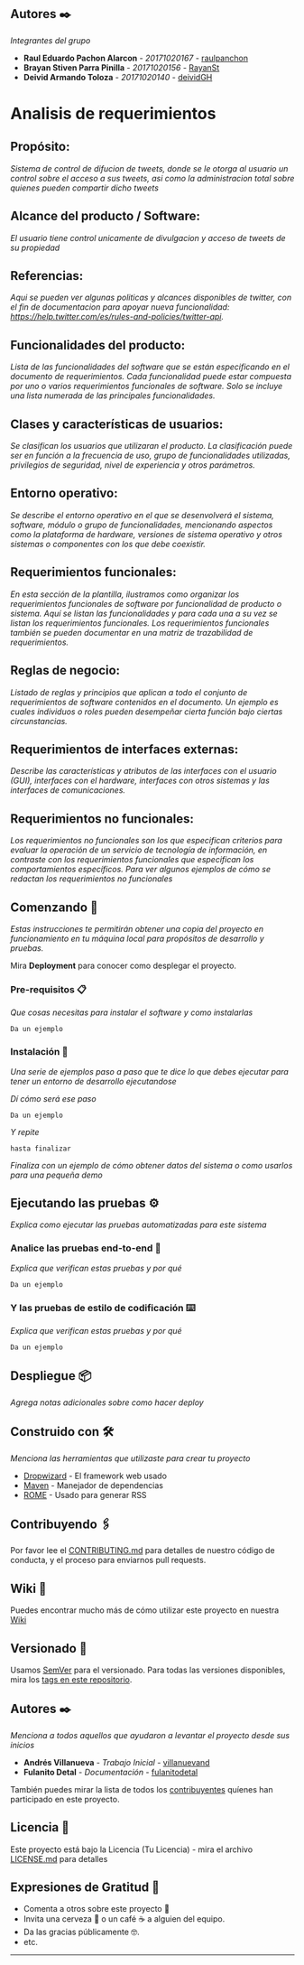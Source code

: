 ## Autores ✒️

_Integrantes del grupo_

* **Raul Eduardo Pachon Alarcon** - *20171020167* - [raulpanchon](https://github.com/raulpachon)
* **Brayan Stiven Parra Pinilla** - *20171020156* - [RayanSt](https://github.com/RayanSt)
* **Deivid Armando Toloza** - *20171020140* - [deividGH](https://github.com/deividGH)

# Analisis de requerimientos

## Propósito: 

_Sistema de control de difucion de tweets, donde se le otorga al usuario un control sobre el acceso a sus tweets, asi como la administracion total sobre quienes pueden compartir dicho tweets_

## Alcance del producto / Software: 

_El usuario tiene control unicamente de divulgacion y acceso de tweets de su propiedad_

## Referencias: 

_Aqui se pueden ver algunas politicas y alcances disponibles de twitter, con el fin de documentacion para apoyar nueva funcionalidad: https://help.twitter.com/es/rules-and-policies/twitter-api._

## Funcionalidades del producto: 

_Lista de las funcionalidades del software que se están especificando en el documento de requerimientos. Cada funcionalidad puede estar compuesta por uno o varios requerimientos funcionales de software. Solo se incluye una lista numerada de las principales funcionalidades._

## Clases y características de usuarios:  

_Se clasifican los usuarios que utilizaran el producto. La clasificación puede ser en función a la frecuencia de uso, grupo de funcionalidades utilizadas, privilegios de seguridad, nivel de experiencia y otros parámetros._

## Entorno operativo: 

_Se describe el entorno operativo en el que se desenvolverá el sistema, software, módulo o grupo de funcionalidades, mencionando aspectos como la plataforma de hardware, versiones de sistema operativo y otros sistemas o componentes con los que debe coexistir._

## Requerimientos funcionales: 

_En esta sección de la plantilla, ilustramos como organizar los requerimientos funcionales de software por funcionalidad de producto o sistema. Aquí se listan las funcionalidades y para cada una a su vez se listan los requerimientos funcionales. Los requerimientos funcionales también se pueden documentar en una matriz de trazabilidad de requerimientos._

## Reglas de negocio: 

_Listado de reglas y principios que aplican a todo el conjunto de requerimientos de software contenidos en el documento. Un ejemplo es cuales individuos o roles pueden desempeñar cierta función bajo ciertas circunstancias._

## Requerimientos de interfaces externas: 

_Describe las características y atributos de las interfaces con el usuario (GUI), interfaces con el hardware, interfaces con otros sistemas y las interfaces de comunicaciones._

## Requerimientos no funcionales: 

_Los requerimientos no funcionales son los que especifican criterios para evaluar la operación de un servicio de tecnología de información, en contraste con los requerimientos funcionales que especifican los comportamientos específicos. Para ver algunos ejemplos de cómo se redactan los requerimientos no funcionales_


## Comenzando 🚀

_Estas instrucciones te permitirán obtener una copia del proyecto en funcionamiento en tu máquina local para propósitos de desarrollo y pruebas._

Mira **Deployment** para conocer como desplegar el proyecto.


### Pre-requisitos 📋

_Que cosas necesitas para instalar el software y como instalarlas_

```
Da un ejemplo
```

### Instalación 🔧

_Una serie de ejemplos paso a paso que te dice lo que debes ejecutar para tener un entorno de desarrollo ejecutandose_

_Dí cómo será ese paso_

```
Da un ejemplo
```

_Y repite_

```
hasta finalizar
```

_Finaliza con un ejemplo de cómo obtener datos del sistema o como usarlos para una pequeña demo_

## Ejecutando las pruebas ⚙️

_Explica como ejecutar las pruebas automatizadas para este sistema_

### Analice las pruebas end-to-end 🔩

_Explica que verifican estas pruebas y por qué_

```
Da un ejemplo
```

### Y las pruebas de estilo de codificación ⌨️

_Explica que verifican estas pruebas y por qué_

```
Da un ejemplo
```

## Despliegue 📦

_Agrega notas adicionales sobre como hacer deploy_

## Construido con 🛠️

_Menciona las herramientas que utilizaste para crear tu proyecto_

* [Dropwizard](http://www.dropwizard.io/1.0.2/docs/) - El framework web usado
* [Maven](https://maven.apache.org/) - Manejador de dependencias
* [ROME](https://rometools.github.io/rome/) - Usado para generar RSS

## Contribuyendo 🖇️

Por favor lee el [CONTRIBUTING.md](https://gist.github.com/villanuevand/xxxxxx) para detalles de nuestro código de conducta, y el proceso para enviarnos pull requests.

## Wiki 📖

Puedes encontrar mucho más de cómo utilizar este proyecto en nuestra [Wiki](https://github.com/tu/proyecto/wiki)

## Versionado 📌

Usamos [SemVer](http://semver.org/) para el versionado. Para todas las versiones disponibles, mira los [tags en este repositorio](https://github.com/tu/proyecto/tags).

## Autores ✒️

_Menciona a todos aquellos que ayudaron a levantar el proyecto desde sus inicios_

* **Andrés Villanueva** - *Trabajo Inicial* - [villanuevand](https://github.com/villanuevand)
* **Fulanito Detal** - *Documentación* - [fulanitodetal](#fulanito-de-tal)

También puedes mirar la lista de todos los [contribuyentes](https://github.com/your/project/contributors) quíenes han participado en este proyecto. 

## Licencia 📄

Este proyecto está bajo la Licencia (Tu Licencia) - mira el archivo [LICENSE.md](LICENSE.md) para detalles

## Expresiones de Gratitud 🎁

* Comenta a otros sobre este proyecto 📢
* Invita una cerveza 🍺 o un café ☕ a alguien del equipo. 
* Da las gracias públicamente 🤓.
* etc.



---
